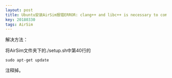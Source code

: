 ```yaml
---
layout: post
title: Ubuntu安装AirSim报错ERROR: clang++ and libc++ is necessary to compile AirSim
key: 20180330
tags: AirSim
---
```


解决方法：

将AirSim文件夹下的./setup.sh中第40行的

```
sudo apt-get update
```

注释掉。